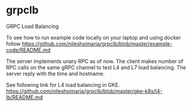 # grpclb
GRPC Load Balancing 

To see how to run example code locally on your laptop and using docker follow
https://github.com/nileshsimaria/grpclb/blob/master/example-code/README.md

The server implements unary RPC as of now. The client makes number of RPC calls on the same gRPC channel to test L4 and L7 load balancing. The server reply with the time and hostname. 

See following link for L4 load balancing in GKE.
https://github.com/nileshsimaria/grpclb/blob/master/gke-k8s/l4-lb/README.md
